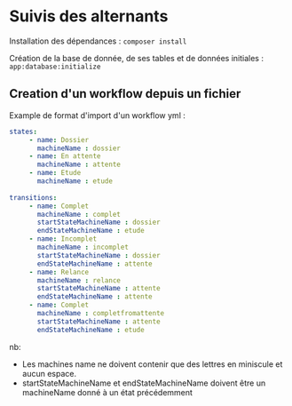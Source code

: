 Suivis des alternants
========================

Installation des dépendances :
`composer install`

Création de la base de donnée, de ses tables et de données initiales :
`app:database:initialize`


Creation d'un workflow depuis un fichier
-
Example de format d'import d'un workflow yml :

```yaml
states:
     - name: Dossier
       machineName : dossier
     - name: En attente
       machineName : attente
     - name: Etude
       machineName : etude
 
transitions:
     - name: Complet
       machineName : complet
       startStateMachineName : dossier
       endStateMachineName : etude
     - name: Incomplet
       machineName : incomplet
       startStateMachineName : dossier
       endStateMachineName : attente
     - name: Relance
       machineName : relance
       startStateMachineName : attente
       endStateMachineName : attente
     - name: Complet
       machineName : completfromattente
       startStateMachineName : attente
       endStateMachineName : etude
```

nb:
- Les machines name ne doivent contenir que des lettres en miniscule et aucun espace.
- startStateMachineName et endStateMachineName doivent être un machineName donné à un état précédemment